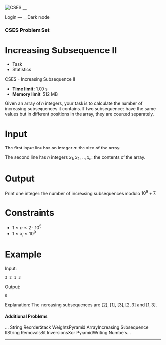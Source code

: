 ![CSES](/logo.png?1) __

Login — __Dark mode

### CSES Problem Set

# Increasing Subsequence II

  * Task
  * Statistics

CSES - Increasing Subsequence II

  * **Time limit:** 1.00 s
  * **Memory limit:** 512 MB

Given an array of $n$ integers, your task is to calculate the number of
increasing subsequences it contains. If two subsequences have the same values
but in different positions in the array, they are counted separately.

# Input

The first input line has an integer $n$: the size of the array.

The second line has $n$ integers $x_1,x_2,\dots,x_n$: the contents of the
array.

# Output

Print one integer: the number of increasing subsequences modulo $10^9+7$.

# Constraints

  * $1 \le n \le 2 \cdot 10^5$
  * $1 \le x_i \le 10^9$

# Example

Input:

``` 3 2 1 3 ```

Output:

``` 5 ```

Explanation: The increasing subsequences are $[2]$, $[1]$, $[3]$, $[2,3]$ and
$[1,3]$.

#### Additional Problems

... String ReorderStack WeightsPyramid ArrayIncreasing Subsequence IIString
RemovalsBit InversionsXor PyramidWriting Numbers...

* * *

